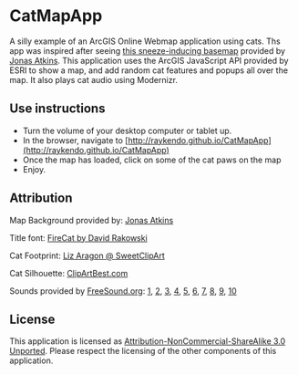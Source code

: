 CatMapApp
=========

A silly example of an ArcGIS Online Webmap application using cats. Ths app was inspired after seeing [this sneeze-inducing basemap](http://www.arcgis.com/home/webmap/viewer.html?webmap=c256d4a2110847aebc43ab5b9534cd87) provided by [Jonas Atkins](https://github.com/jonahadkins). This application uses the ArcGIS JavaScript API provided by ESRI to show a map, and add random cat features and popups all over the map. It also plays cat audio using Modernizr.

## Use instructions
- Turn the volume of your desktop computer or tablet up.
- In the browser, navigate to [http://raykendo.github.io/CatMapApp](http://raykendo.github.io/CatMapApp)
- Once the map has loaded, click on some of the cat paws on the map
- Enjoy.

## Attribution
Map Background provided by: [Jonas Atkins](https://github.com/jonahadkins)

Title font: [FireCat by David Rakowski](http://www.fontsquirrel.com/fonts/Firecat)

Cat Footprint: [Liz Aragon @ SweetClipArt](http://sweetclipart.com/cat-pawprint-claws-488)

Cat Silhouette: [ClipArtBest.com](http://www.clipartbest.com/clipart-jcxo5KXMi)

Sounds provided by [FreeSound.org](https://www.freesound.org/): [1](https://www.freesound.org/people/tuberatanka/sounds/110011/), [2](https://www.freesound.org/people/queen_westeros/sounds/222590/), [3](https://www.freesound.org/people/esperri/sounds/118959/), [4](https://www.freesound.org/people/Department64/sounds/64007/), [5](https://www.freesound.org/people/templeofhades/sounds/95517/), [6](https://www.freesound.org/people/Chocktaw/sounds/220019/), [7](https://www.freesound.org/people/cognito%20perceptu/sounds/85238/), [8](https://www.freesound.org/people/daboy291/sounds/138044/), [9](https://www.freesound.org/people/UncleSigmund/sounds/118522/), [10](https://www.freesound.org/people/Yoyodaman234/sounds/156643/)

## License
This application is licensed as [Attribution-NonCommercial-ShareAlike 3.0 Unported](http://creativecommons.org/licenses/by-nc-sa/3.0/). Please respect the licensing of the other components of this application.
